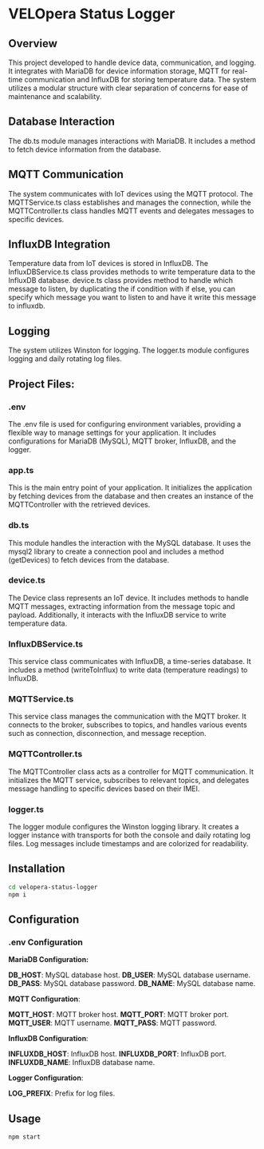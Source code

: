 # VELOpera Status Logger

## Overview

This project developed to handle device data, communication, and logging. It integrates with MariaDB for device information storage, MQTT for real-time communication and InfluxDB for storing temperature data. The system utilizes a modular structure with clear separation of concerns for ease of maintenance and scalability.

## Database Interaction

The db.ts module manages interactions with MariaDB. It includes a method to fetch device information from the database.

## MQTT Communication

The system communicates with IoT devices using the MQTT protocol. The MQTTService.ts class establishes and manages the connection, while the MQTTController.ts class handles MQTT events and delegates messages to specific devices.

## InfluxDB Integration

Temperature data from IoT devices is stored in InfluxDB. The InfluxDBService.ts class provides methods to write temperature data to the InfluxDB database. device.ts class provides method to handle which message to listen, by duplicating the if condition with if else, you can specify which message you want to listen to and have it write this message to influxdb.

## Logging

The system utilizes Winston for logging. The logger.ts module configures logging and daily rotating log files.

## Project Files:

### .env

The .env file is used for configuring environment variables, providing a flexible way to manage settings for your application. It includes configurations for MariaDB (MySQL), MQTT broker, InfluxDB, and the logger.

### app.ts

This is the main entry point of your application. It initializes the application by fetching devices from the database and then creates an instance of the MQTTController with the retrieved devices.

### db.ts

This module handles the interaction with the MySQL database. It uses the mysql2 library to create a connection pool and includes a method (getDevices) to fetch devices from the database.

### device.ts

The Device class represents an IoT device. It includes methods to handle MQTT messages, extracting information from the message topic and payload. Additionally, it interacts with the InfluxDB service to write temperature data.

### InfluxDBService.ts

This service class communicates with InfluxDB, a time-series database. It includes a method (writeToInflux) to write data (temperature readings) to InfluxDB.

### MQTTService.ts

This service class manages the communication with the MQTT broker. It connects to the broker, subscribes to topics, and handles various events such as connection, disconnection, and message reception.

### MQTTController.ts

The MQTTController class acts as a controller for MQTT communication. It initializes the MQTT service, subscribes to relevant topics, and delegates message handling to specific devices based on their IMEI.

### logger.ts

The logger module configures the Winston logging library. It creates a logger instance with transports for both the console and daily rotating log files. Log messages include timestamps and are colorized for readability.

## Installation

```bash
cd velopera-status-logger
npm i
```

## Configuration

### .env Configuration

**MariaDB Configuration:**

**DB_HOST**: MySQL database host.
**DB_USER**: MySQL database username.
**DB_PASS**: MySQL database password.
**DB_NAME**: MySQL database name.

**MQTT Configuration**:

**MQTT_HOST**: MQTT broker host.
**MQTT_PORT**: MQTT broker port.
**MQTT_USER**: MQTT username.
**MQTT_PASS**: MQTT password.

**InfluxDB Configuration**:

**INFLUXDB_HOST**: InfluxDB host.
**INFLUXDB_PORT**: InfluxDB port.
**INFLUXDB_NAME**: InfluxDB database name.

**Logger Configuration**:

**LOG_PREFIX**: Prefix for log files.

## Usage

```bash
npm start
```
